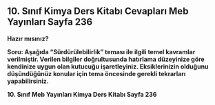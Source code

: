 ## 10. Sınıf Kimya Ders Kitabı Cevapları Meb Yayınları Sayfa 236

**Hazır mısınız?**

**Soru: Aşağıda “Sürdürülebilirlik” teması ile ilgili temel kavramlar verilmiştir. Verilen bilgiler doğrultusunda hatırlama düzeyinize göre kendinize uygun olan kutucuğu işaretleyiniz. Eksiklerinizin olduğunu düşündüğünüz konular için tema öncesinde gerekli tekrarları yapabilirsiniz.**

**10. Sınıf Meb Yayınları Kimya Ders Kitabı Sayfa 236**